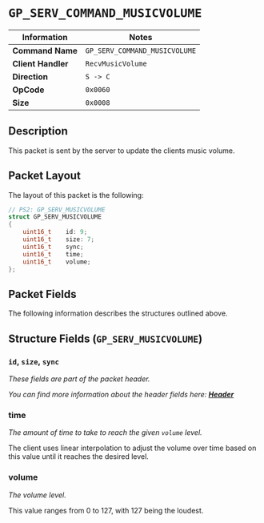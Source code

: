 # `GP_SERV_COMMAND_MUSICVOLUME`

| Information               | Notes |
|---                        |---    |
| **Command Name**          | `GP_SERV_COMMAND_MUSICVOLUME` |
| **Client Handler**        | `RecvMusicVolume` |
| **Direction**             | `S -> C` |
| **OpCode**                | `0x0060` |
| **Size**                  | `0x0008` |

## Description

This packet is sent by the server to update the clients music volume.

## Packet Layout

The layout of this packet is the following:

```cpp
// PS2: GP_SERV_MUSICVOLUME
struct GP_SERV_MUSICVOLUME
{
    uint16_t    id: 9;
    uint16_t    size: 7;
    uint16_t    sync;
    uint16_t    time;
    uint16_t    volume;
};
```

## Packet Fields

The following information describes the structures outlined above.

## Structure Fields (`GP_SERV_MUSICVOLUME`)

### `id`, `size`, `sync`

_These fields are part of the packet header._

_You can find more information about the header fields here: [**Header**](/world/HEADER.md)_

### time

_The amount of time to take to reach the given `volume` level._

The client uses linear interpolation to adjust the volume over time based on this value until it reaches the desired level.

### volume

_The volume level._

This value ranges from 0 to 127, with 127 being the loudest.
